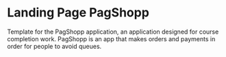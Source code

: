# Landing Page PagShopp
Template for the PagShopp application, an application designed for course completion work. PagShopp is an app that makes orders and payments in order for people to avoid queues.